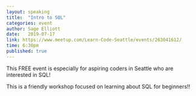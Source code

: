 ```yaml
---
layout: speaking
title:  "Intro to SQL"
categories: event
author: Sage Elliott
date:   2019-07-17
link: https://www.meetup.com/Learn-Code-Seattle/events/263041612/
time: 6:30pm
published: true
---
```


This FREE event is especially for aspiring coders in Seattle who are interested in SQL!

This is a friendly workshop focused on learning about SQL for beginners!!


